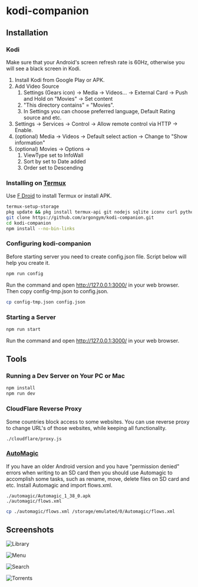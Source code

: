 # kodi-companion

## Installation

### Kodi
Make sure that your Android's screen refresh rate is 60Hz, otherwise you will see a black screen in Kodi.

1. Install Kodi from Google Play or APK.
2. Add Video Source
	1. Settings (Gears icon) -> Media -> Videos... -> External Card -> Push and Hold on "Movies" -> Set content
	2. "This directory contains" = "Movies".
	3. In Settings you can choose preferred language, Default Rating source and etc.
3. Settings -> Services -> Control -> Allow remote control via HTTP -> Enable.
4. (optional) Media -> Videos -> Default select action -> Change to "Show information"
5. (optional) Movies -> Options ->
	1. ViewType set to InfoWall
	2. Sort by set to Date added
	3. Order set to Descending

### Installing on [Termux](https://termux.dev/)
Use [F Droid](https://f-droid.org/) to install Termux or install APK.
```bash
termux-setup-storage
pkg update && pkg install termux-api git nodejs sqlite iconv curl python
git clone https://github.com/argongym/kodi-companion.git
cd kodi-companion
npm install --no-bin-links
```

### Configuring kodi-companion
Before starting server you need to create config.json file. Script below will help you create it.
```bash
npm run config
```
Run the command and open http://127.0.0.1:3000/ in your web browser. Then copy config-tmp.json to config.json.
```bash
cp config-tmp.json config.json
```

### Starting a Server
```bash
npm run start
```
Run the command and open http://127.0.0.1:3000/ in your web browser.

## Tools

### Running a Dev Server on Your PC or Mac
```bash
npm install
npm run dev
```

### CloudFlare Reverse Proxy
Some countries block access to some websites. You can use reverse proxy to change URL's of those websites, while keeping all functionality.
```
./cloudflare/proxy.js
```

### [AutoMagic](https://automagic4android.com/download_en.html)
If you have an older Android version and you have "permission denied" errors when writing to an SD card then you should use Automagic to accomplish some tasks, such as rename, move, delete files on SD card and etc. Install Automagic and import flows.xml.
```
./automagic/Automagic_1_38_0.apk
./automagic/flows.xml
```
```bash
cp ./automagic/flows.xml /storage/emulated/0/Automagic/flows.xml
```

## Screenshots

![Library](./assets/images/screenshot-1.jpeg)

![Menu](./assets/images/screenshot-2.jpeg)

![Search](./assets/images/screenshot-3.jpeg)

![Torrents](./assets/images/screenshot-3.jpeg)
